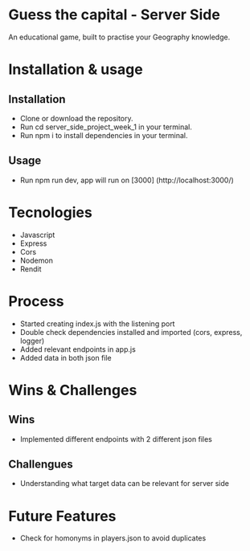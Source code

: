 # Guess the capital - Server Side

An educational game, built to practise your Geography knowledge.

# Installation & usage
## Installation 

- Clone or download the repository.
- Run cd server_side_project_week_1 in your terminal.
- Run npm i to install dependencies in your terminal.

## Usage
- Run npm run dev, app will run on [3000] (http://localhost:3000/)

# Tecnologies
- Javascript
- Express
- Cors 
- Nodemon 
- Rendit

# Process

- Started creating index.js with the listening port
- Double check dependencies installed and imported (cors, express, logger)
- Added relevant endpoints in app.js
- Added data in both json file

# Wins & Challenges

## Wins

- Implemented different endpoints with 2 different json files

## Challengues
- Understanding what target data can be relevant for server side

# Future Features
- Check for homonyms in players.json to avoid duplicates


